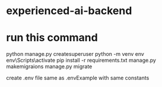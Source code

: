 # experienced-ai-backend

# run this command 
python manage.py createsuperuser
python -m venv env
env\Scripts\activate
pip install -r requirements.txt
manage.py makemigraions
manage.py migrate

create .env file same as .envExample
with same constants
